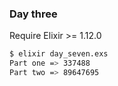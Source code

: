 ### Day three

Require Elixir >= 1.12.0

```sh
$ elixir day_seven.exs 
Part one => 337488
Part two => 89647695
```
